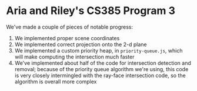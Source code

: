 # Aria and Riley's CS385 Program 3

We've made a couple of pieces of notable progress:

1. We implemented proper scene coordinates
2. We implemented correct projection onto the 2-d plane
3. We implemented a custom priority heap, in `priority-queue.js`, which will make computing the intersection much faster
4. We've implemented about half of the code for intersection detection and removal; because of the priority queue algorithm we're using, this code is very closely intermingled with the ray-face intersection code, so the algorithm is overall more complex
